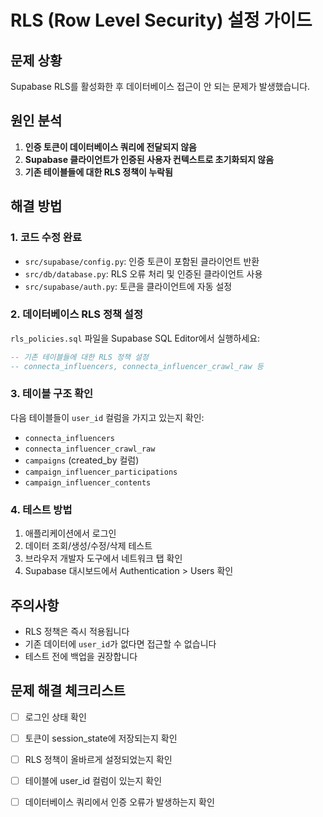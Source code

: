 # RLS (Row Level Security) 설정 가이드

## 문제 상황
Supabase RLS를 활성화한 후 데이터베이스 접근이 안 되는 문제가 발생했습니다.

## 원인 분석
1. **인증 토큰이 데이터베이스 쿼리에 전달되지 않음**
2. **Supabase 클라이언트가 인증된 사용자 컨텍스트로 초기화되지 않음**
3. **기존 테이블들에 대한 RLS 정책이 누락됨**

## 해결 방법

### 1. 코드 수정 완료
- `src/supabase/config.py`: 인증 토큰이 포함된 클라이언트 반환
- `src/db/database.py`: RLS 오류 처리 및 인증된 클라이언트 사용
- `src/supabase/auth.py`: 토큰을 클라이언트에 자동 설정

### 2. 데이터베이스 RLS 정책 설정
`rls_policies.sql` 파일을 Supabase SQL Editor에서 실행하세요:

```sql
-- 기존 테이블들에 대한 RLS 정책 설정
-- connecta_influencers, connecta_influencer_crawl_raw 등
```

### 3. 테이블 구조 확인
다음 테이블들이 `user_id` 컬럼을 가지고 있는지 확인:
- `connecta_influencers`
- `connecta_influencer_crawl_raw`
- `campaigns` (created_by 컬럼)
- `campaign_influencer_participations`
- `campaign_influencer_contents`

### 4. 테스트 방법
1. 애플리케이션에서 로그인
2. 데이터 조회/생성/수정/삭제 테스트
3. 브라우저 개발자 도구에서 네트워크 탭 확인
4. Supabase 대시보드에서 Authentication > Users 확인

## 주의사항
- RLS 정책은 즉시 적용됩니다
- 기존 데이터에 `user_id`가 없다면 접근할 수 없습니다
- 테스트 전에 백업을 권장합니다

## 문제 해결 체크리스트
- [ ] 로그인 상태 확인
- [ ] 토큰이 session_state에 저장되는지 확인
- [ ] RLS 정책이 올바르게 설정되었는지 확인
- [ ] 테이블에 user_id 컬럼이 있는지 확인
- [ ] 데이터베이스 쿼리에서 인증 오류가 발생하는지 확인

